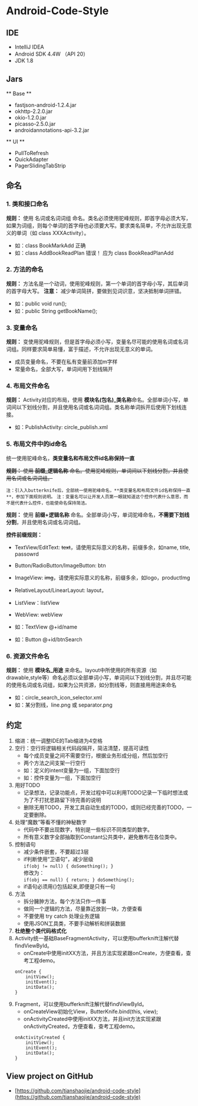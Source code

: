 # Android-Code-Style


## IDE

* IntelliJ IDEA
* Android SDK 4.4W （API 20）
* JDK 1.8


## Jars

** Base **

* fastjson-android-1.2.4.jar
* okhttp-2.2.0.jar
* okio-1.2.0.jar
* picasso-2.5.0.jar
* androidannotations-api-3.2.jar

** UI **

* PullToRefresh
* QuickAdapter
* PagerSlidingTabStrip


## 命名


###  1. 类和接口命名 

**规则：** 使用 名词或名词词组 命名。类名必须使用驼峰规则，即首字母必须大写，如果为词组，则每个单词的首字母也必须要大写。要求类名简单，不允许出现无意义的单词（如 class XXXActivity）。 

* 如：class BookMarkAdd 正确  
* 如：class AddBookReadPlan 错误！ 应为 class BookReadPlanAdd 

### 2. 方法的命名

**规则：** 方法名是一个动词，使用驼峰规则，第一个单词的首字母小写，其后单词的首字母大写。
**注意：** 减少单词简拼，要做到见词识意，坚决抵制单词拼错。

* 如：public void run(); 
* 如：public String getBookName(); 

### 3. 变量命名

**规则：** 变使用驼峰规则，但是首字母必须小写，变量名尽可能的使用名词或名词词组。同样要求简单易懂，富于描述，不允许出现无意义的单词。

* 成员变量命名，不要在私有变量前添加m字样
* 常量命名，全部大写，单词间用下划线隔开


### 4. 布局文件命名

**规则：** Activity对应的布局，使用 **模块名(包名)_类名称**命名。全部单词小写，单词间以下划线分割，并且使用名词或名词词组。类名称单词拆开后使用下划线连接。

* 如：PublishActivity: circle_publish.xml


### 5. 布局文件中的id命名

统一使用驼峰命名，**类变量名和布局文件id名称保持一直**

~~**规则：** 使用 **前缀_逻辑名称** 命名。使用驼峰规则，单词间以下划线分割，并且使用名词或名词词组。~~  

`注：引入入butterknife后，全部统一使用驼峰命名，**类变量名和布局文件id名称保持一直**，参加下面规则说明。`
`注：变量名可以让开发人员第一眼就知道这个控件代表什么意思，而不是代表什么控件，也能使命名保持简洁。`

**规则：** 使用 **前缀+逻辑名称** 命名。全部单词小写，单词驼峰命名，**不需要下划线分割**，并且使用名词或名词词组。

**控件前缀规则：**

* TextView/EditText: ~~text~~，请使用实际意义的名称，前缀多余，如name, title, passowrd
* Button/RadioButton/ImageButton: btn
* ImageView: ~~img~~，请使用实际意义的名称，前缀多余，如logo，productImg
* RelativeLayout/LinearLayout: layout，
* ListView：listView
* WebView: webView


* 如：TextView @+id/name
* 如：Button @+id/btnSearch


### 6. 资源文件命名

**规则：** 使用 **模块名_用途** 来命名。layout中所使用的所有资源（如drawable,style等）命名必须以全部单词小写，单词间以下划线分割，并且尽可能的使用名词或名词组，如果为公共资源，如分割线等，则直接用用途来命名  

* 如：circle_search_icon_selector.xml 
* 如：某分割线，line.png  或 separator.png

## 约定

1. 缩进：统一调整IDE的Tab缩进为4空格
2. 空行：空行将逻辑相关代码段隔开，简洁清楚，提高可读性
	* 每个成员变量之间不需要空行，根据业务形成分组，然后加空行
	* 两个方法之间支架一行空行
	* 如：定义的intent变量为一组，下面加空行
	* 如：控件变量为一组，下面加空行
3. 用好TODO
	* 记录想法，记录功能点，开发过程中可以利用TODO记录一下临时想法或为了不打扰思路留下待完善的说明
	* 删除无用TODO，开发工具自动生成的TODO，或则已经完善的TODO，一定要删除。
4. 处理“魔数”等看不懂的神秘数字
	* 代码中不要出现数字，特别是一些标识不同类型的数字。
	* 所有意义数字全部抽取到Constant公共类中，避免散布在各位类中。
5. 控制语句
	* 减少条件嵌套，不要超过3层
	* if判断使用“卫语句”，减少层级	
	`
	if(obj != null) {
		doSomething();
	}	
	`	
	修改为：	
	`
	if(obj == null) {
		return;
	}
	doSomething();	`
	* if语句必须用{}包括起来,即便是只有一句
6. 方法
	* 拆分臃肿方法，每个方法只作一件事
	* 做同一个逻辑的方法，尽量靠近放到一块，方便查看
	* 不要使用 try catch 处理业务逻辑
	* 使用JSON工具类，不要手动解析和拼装数据
7. **杜绝整个类代码格式化**
8. Activity统一基础BaseFragmentActivity，可以使用bufferknift注解代替findViewById。
	* onCreate中使用initXX方法，并且方法实现紧跟onCreate，方便查看，查考工程demo。
	```
	onCreate {
		initView();
		initEvent();
		initData();
	}	
	```
9. Fragment，可以使用bufferknift注解代替findViewById。
	* onCreateView初始化View，ButterKnife.bind(this, view);
	* onActivityCreated中使用initXX方法，并且init方法实现紧跟onActivityCreated，方便查看，查考工程demo。
	```
	onActivityCreated {
		initView();
		initEvent();
		initData();
	}	
	```


## View project on GitHub

* [https://github.com/tianshaojie/android-code-style](https://github.com/tianshaojie/android-code-style)



